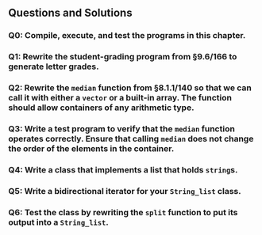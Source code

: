 ## Questions and Solutions

### Q0: Compile, execute, and test the programs in this chapter.

### Q1: Rewrite the student-grading program from §9.6/166 to generate letter grades.

### Q2: Rewrite the `median` function from §8.1.1/140 so that we can call it with either a `vector` or a built-in array. The function should allow containers of any arithmetic type.

### Q3: Write a test program to verify that the `median` function operates correctly. Ensure that calling `median` does not change the order of the elements in the container.

### Q4: Write a class that implements a list that holds `string`s.

### Q5: Write a bidirectional iterator for your `String_list` class.

### Q6: Test the class by rewriting the `split` function to put its output into a `String_list`.